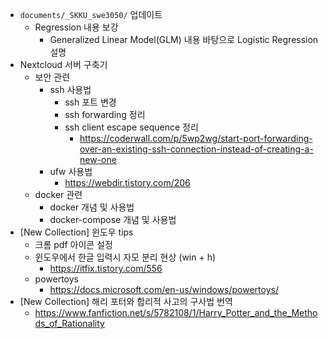 - `documents/_SKKU_swe3050/` 업데이트
  - Regression 내용 보강
    - Generalized Linear Model(GLM) 내용 바탕으로 Logistic Regression 설명
- Nextcloud 서버 구축기
  - 보안 관련
    - ssh 사용법
      - ssh 포트 변경
      - ssh forwarding 정리
      - ssh client escape sequence 정리
        - <https://coderwall.com/p/5wp2wg/start-port-forwarding-over-an-existing-ssh-connection-instead-of-creating-a-new-one>
    - ufw 사용법
      - <https://webdir.tistory.com/206>
  - docker 관련
    - docker 개념 및 사용법
    - docker-compose 개념 및 사용법
- [New Collection] 윈도우 tips
  - 크롬 pdf 아이콘 설정
  - 윈도우에서 한글 입력시 자모 분리 현상 (win + h)
    - <https://itfix.tistory.com/556>
  - powertoys
    - <https://docs.microsoft.com/en-us/windows/powertoys/>
- [New Collection] 해리 포터와 합리적 사고의 구사법 번역
  - <https://www.fanfiction.net/s/5782108/1/Harry_Potter_and_the_Methods_of_Rationality>
